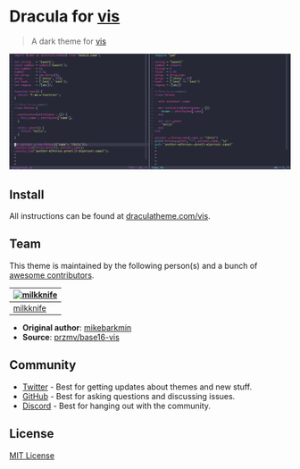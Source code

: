 # Dracula for [vis](https://github.com/martanne/vis)

> A dark theme for [vis](https://github.com/martanne/vis)

![Screenshot](./screenshot.png)

## Install

All instructions can be found at [draculatheme.com/vis](https://draculatheme.com/vis).

## Team

This theme is maintained by the following person(s) and a bunch of [awesome contributors](https://github.com/dracula/vis/graphs/contributors).

| [![milkknife](https://github.com/milkknife.png?size=100)](https://github.com/milkknife) |
| ---------------------------------------------------------------------------------------- |
| [milkknife](https://github.com/milkknife)                                               |

- **Original author**: [mikebarkmin](https://github.com/mikebarkmin)
- **Source**: [przmv/base16-vis](https://github.com/przmv/base16-vis#base16-dracula)

## Community

- [Twitter](https://twitter.com/draculatheme) - Best for getting updates about themes and new stuff.
- [GitHub](https://github.com/dracula/dracula-theme/discussions) - Best for asking questions and discussing issues.
- [Discord](https://draculatheme.com/discord-invite) - Best for hanging out with the community.

## License

[MIT License](./LICENSE)
